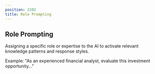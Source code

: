 ```yaml
---
position: 2202
title: Role Prompting
---
```


## Role Prompting

Assigning a specific role or expertise to the AI to activate relevant knowledge patterns and response styles.

Example: "As an experienced financial analyst, evaluate this investment opportunity..."